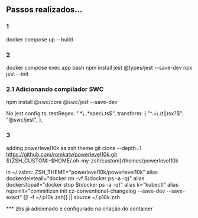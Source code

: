 ## Passos realizados...

### 1

docker compose up --build

### 2

docker compose exec app bash
npm install jest @types/jest --save-dev
npx jest --init

### 2.1 Adicionando compilador SWC

npm install @swc/core @swc/jest --save-dev

No jest.config.ts:
testRegex: ".*\\..*spec\\.ts$",
transform: {
    "^.+\\.(t|j)sx?$": "@swc/jest",
},

### 3

adding powerlevel10k as zsh theme
git clone --depth=1 https://github.com/romkatv/powerlevel10k.git ${ZSH_CUSTOM:-$HOME/.oh-my-zsh/custom}/themes/powerlevel10k

in ~/.zshrc:
ZSH_THEME="powerlevel10k/powerlevel10k"
alias dockerdeleteall="docker rm -vf $(docker ps -a -q)"
alias dockerstopall="docker stop $(docker ps -a -q)"
alias k="kubectl"
alias repoinit="commitizen init cz-conventional-changelog --save-dev --save-exact"
[[! -f ~/.p10k.zsh]] || source ~/.p10k.zsh

\*\*\* zhs já adicionado e configurado na criação do container
